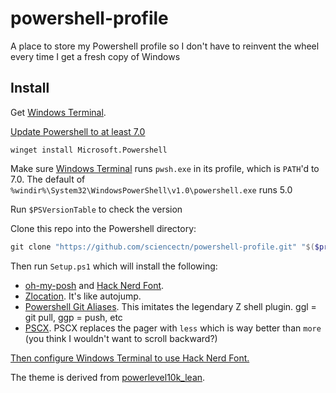 # powershell-profile
A place to store my Powershell profile so I don't have to reinvent the wheel every time I get a fresh copy of Windows

## Install

Get [Windows Terminal](https://apps.microsoft.com/detail/9n0dx20hk701?amp%3Bgl=US&hl=en-us&gl=US).

[Update Powershell to at least 7.0](https://learn.microsoft.com/en-us/powershell/scripting/install/installing-powershell-on-windows?view=powershell-7.4#install-powershell-using-winget-recommended)
```
winget install Microsoft.Powershell
```

Make sure [Windows Terminal](https://apps.microsoft.com/detail/9n0dx20hk701?rtc=1&hl=en-us&gl=US) runs `pwsh.exe` in its profile, which is `PATH`'d to 7.0.
The default of `%windir%\System32\WindowsPowerShell\v1.0\powershell.exe` runs 5.0

Run `$PSVersionTable` to check the version

Clone this repo into the Powershell directory: 
```powershell
git clone "https://github.com/sciencectn/powershell-profile.git" "$($profile.CurrentUserCurrentHost)\..\"
```

Then run `Setup.ps1` which will install the following:

* [oh-my-posh](https://ohmyposh.dev/docs/installation/windows) and [Hack Nerd Font](https://www.nerdfonts.com/font-downloads). 
* [Zlocation](https://github.com/vors/ZLocation). It's like autojump. 
* [Powershell Git Aliases](https://github.com/gluons/powershell-git-aliases). This imitates the legendary Z shell plugin. ggl = git pull, ggp = push, etc
* [PSCX](https://github.com/Pscx/Pscx). PSCX replaces the pager with `less` which is way better than `more` (you think I wouldn't want to scroll backward?)

[Then configure Windows Terminal to use Hack Nerd Font.](https://ohmyposh.dev/docs/installation/fonts#configuration)

The theme is derived from [powerlevel10k_lean](https://ohmyposh.dev/docs/themes#powerlevel10k_lean). 
